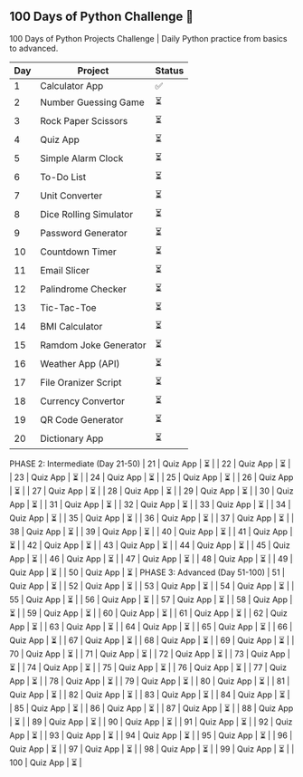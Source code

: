## 100 Days of Python Challenge 🚀
100 Days of Python Projects Challenge | Daily Python practice from basics to advanced.

| Day | Project | Status |
|-----|----------|--------|
| 1   | Calculator App | ✅ |
| 2   | Number Guessing Game | ⏳ |
| 3   | Rock Paper Scissors | ⏳ |
| 4   | Quiz App | ⏳ |
| 5   | Simple Alarm Clock | ⏳ |
| 6   | To-Do List | ⏳ |
| 7   | Unit Converter | ⏳ |
| 8   | Dice Rolling Simulator | ⏳ |
| 9   | Password Generator | ⏳ |
| 10  | Countdown Timer | ⏳ |
| 11  | Email Slicer | ⏳ |
| 12  | Palindrome Checker | ⏳ |
| 13  | Tic-Tac-Toe | ⏳ |
| 14  | BMI Calculator | ⏳ |
| 15  | Ramdom Joke Generator | ⏳ |
| 16  | Weather App (API) | ⏳ |
| 17  | File Oranizer Script | ⏳ |
| 18  | Currency Convertor | ⏳ |
| 19  | QR Code Generator | ⏳ |
| 20  | Dictionary App | ⏳ |
PHASE 2: Intermediate (Day 21-50)
| 21  | Quiz App | ⏳ |
| 22  | Quiz App | ⏳ |
| 23  | Quiz App | ⏳ |
| 24  | Quiz App | ⏳ |
| 25  | Quiz App | ⏳ |
| 26  | Quiz App | ⏳ |
| 27  | Quiz App | ⏳ |
| 28  | Quiz App | ⏳ |
| 29  | Quiz App | ⏳ |
| 30  | Quiz App | ⏳ |
| 31  | Quiz App | ⏳ |
| 32  | Quiz App | ⏳ |
| 33  | Quiz App | ⏳ |
| 34  | Quiz App | ⏳ |
| 35  | Quiz App | ⏳ |
| 36  | Quiz App | ⏳ |
| 37  | Quiz App | ⏳ |
| 38  | Quiz App | ⏳ |
| 39  | Quiz App | ⏳ |
| 40  | Quiz App | ⏳ |
| 41  | Quiz App | ⏳ |
| 42  | Quiz App | ⏳ |
| 43  | Quiz App | ⏳ |
| 44  | Quiz App | ⏳ |
| 45  | Quiz App | ⏳ |
| 46  | Quiz App | ⏳ |
| 47  | Quiz App | ⏳ |
| 48  | Quiz App | ⏳ |
| 49  | Quiz App | ⏳ |
| 50  | Quiz App | ⏳ |
PHASE 3: Advanced (Day 51-100)
| 51  | Quiz App | ⏳ |
| 52  | Quiz App | ⏳ |
| 53  | Quiz App | ⏳ |
| 54  | Quiz App | ⏳ |
| 55  | Quiz App | ⏳ |
| 56  | Quiz App | ⏳ |
| 57  | Quiz App | ⏳ |
| 58  | Quiz App | ⏳ |
| 59  | Quiz App | ⏳ |
| 60  | Quiz App | ⏳ |
| 61  | Quiz App | ⏳ |
| 62  | Quiz App | ⏳ |
| 63  | Quiz App | ⏳ |
| 64  | Quiz App | ⏳ |
| 65  | Quiz App | ⏳ |
| 66  | Quiz App | ⏳ |
| 67  | Quiz App | ⏳ |
| 68  | Quiz App | ⏳ |
| 69  | Quiz App | ⏳ |
| 70  | Quiz App | ⏳ |
| 71  | Quiz App | ⏳ |
| 72  | Quiz App | ⏳ |
| 73  | Quiz App | ⏳ |
| 74  | Quiz App | ⏳ |
| 75  | Quiz App | ⏳ |
| 76  | Quiz App | ⏳ |
| 77  | Quiz App | ⏳ |
| 78  | Quiz App | ⏳ |
| 79  | Quiz App | ⏳ |
| 80  | Quiz App | ⏳ |
| 81  | Quiz App | ⏳ |
| 82  | Quiz App | ⏳ |
| 83  | Quiz App | ⏳ |
| 84  | Quiz App | ⏳ |
| 85  | Quiz App | ⏳ |
| 86  | Quiz App | ⏳ |
| 87  | Quiz App | ⏳ |
| 88  | Quiz App | ⏳ |
| 89  | Quiz App | ⏳ |
| 90  | Quiz App | ⏳ |
| 91  | Quiz App | ⏳ |
| 92  | Quiz App | ⏳ |
| 93  | Quiz App | ⏳ |
| 94  | Quiz App | ⏳ |
| 95  | Quiz App | ⏳ |
| 96  | Quiz App | ⏳ |
| 97  | Quiz App | ⏳ |
| 98  | Quiz App | ⏳ |
| 99  | Quiz App | ⏳ |
| 100 | Quiz App | ⏳ |
